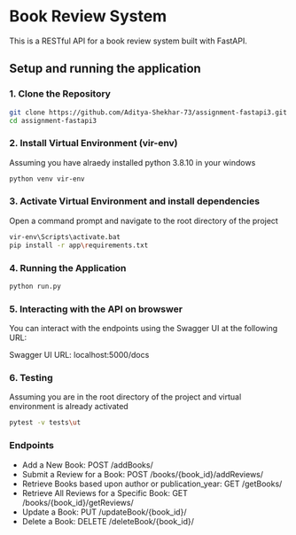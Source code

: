 # Book Review System

This is a RESTful API for a book review system built with FastAPI.

## Setup and running the application

### 1. Clone the Repository
```bash
git clone https://github.com/Aditya-Shekhar-73/assignment-fastapi3.git
cd assignment-fastapi3
```

### 2.  Install Virtual Environment (vir-env)
Assuming you have alraedy installed python 3.8.10 in your windows
```bash
python venv vir-env
```

### 3. Activate Virtual Environment and install dependencies
Open a command prompt and navigate to the root directory of the project
```bash
vir-env\Scripts\activate.bat
pip install -r app\requirements.txt
```

### 4. Running the Application
```bash
python run.py
```

### 5. Interacting with the API on browswer
You can interact with the endpoints using the Swagger UI at the following URL:

Swagger UI URL: localhost:5000/docs

### 6. Testing
Assuming you are in the root directory of the project and virtual environment is already activated
```bash
pytest -v tests\ut
```

### Endpoints
- Add a New Book: POST /addBooks/
- Submit a Review for a Book: POST /books/{book_id}/addReviews/
- Retrieve Books based upon author or publication_year: GET /getBooks/
- Retrieve All Reviews for a Specific Book: GET /books/{book_id}/getReviews/
- Update a Book: PUT /updateBook/{book_id}/
- Delete a Book: DELETE /deleteBook/{book_id}/

